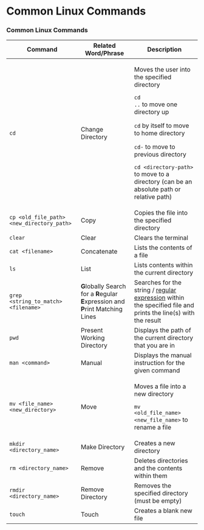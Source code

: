 # Common Linux Commands

### Common Linux Commands

| Command                                   | Related Word/Phrase                                                               | Description                                                                                                                                                                                                                                                                                                                                |
| ----------------------------------------- | --------------------------------------------------------------------------------- | ------------------------------------------------------------------------------------------------------------------------------------------------------------------------------------------------------------------------------------------------------------------------------------------------------------------------------------------ |
| `cd`                                      | Change Directory                                                                  | <p>Moves the user into the specified directory</p><p></p><p><code>cd ..</code> to move one directory up</p><p><code>cd</code> by itself to move to home directory</p><p><code>cd-</code> to move to previous directory</p><p><code>cd &#x3C;directory-path></code> to move to a directory (can be an absolute path or relative path)  </p> |
| `cp <old_file_path> <new_directory_path>` | Copy                                                                              | Copies the file into the specified directory                                                                                                                                                                                                                                                                                               |
| `clear`                                   | Clear                                                                             | Clears the terminal                                                                                                                                                                                                                                                                                                                        |
| `cat <filename>`                          | Concatenate                                                                       | Lists the contents of a file                                                                                                                                                                                                                                                                                                               |
| `ls`                                      | List                                                                              | Lists contents within the current directory                                                                                                                                                                                                                                                                                                |
| `grep <string_to_match> <filename>`       | **G**lobally Search for a **R**egular **E**xpression and **P**rint Matching Lines | Searches for the string / [regular expression](https://docs.microsoft.com/en-us/dotnet/standard/base-types/regular-expression-language-quick-reference) within the specified file and prints the line(s) with the result                                                                                                                   |
| `pwd`                                     | Present Working Directory                                                         | Displays the path of the current directory that you are in                                                                                                                                                                                                                                                                                 |
| `man <command>`                           | Manual                                                                            | Displays the manual instruction for the given command                                                                                                                                                                                                                                                                                      |
| `mv <file_name> <new_directory>`          | Move                                                                              | <p>Moves a file into a new directory<br></p><p><code>mv &#x3C;old_file_name> &#x3C;new_file_name></code> to rename a file</p>                                                                                                                                                                                                              |
| `mkdir <directory_name>`                  | Make Directory                                                                    | Creates a new directory                                                                                                                                                                                                                                                                                                                    |
| `rm <directory_name>`                     | Remove                                                                            | Deletes directories and the contents within them                                                                                                                                                                                                                                                                                           |
| `rmdir <directory_name>`                  | Remove Directory                                                                  | Removes the specified directory (must be empty)                                                                                                                                                                                                                                                                                            |
| `touch`                                   | Touch                                                                             | Creates a blank new file                                                                                                                                                                                                                                                                                                                   |

###
